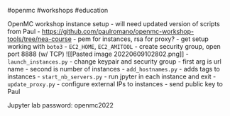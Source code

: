 #openmc #workshops #education

OpenMC workshop instance setup
	  - will need updated version of scripts from Paul
		  - https://github.com/paulromano/openmc-workshop-tools/tree/nea-course
		  - pem for instances, rsa for proxy?
	  - get setup working with `boto3`
		  - `EC2_HOME`, `EC2_AMITOOL`
		  - create security group, open port 8888 (w/ TCP)
		  ![[Pasted image 20220609102802.png]]
	  -  `launch_instances.py`
		  - change keypair and security group
		  - first arg is url name
		  - second is number of instances
	  - `add_hostnames.py`
		  - adds tags to instances
	  - `start_nb_servers.py`
		  - run jpyter in each instance and exit
	  - `update_proxy.py`
		  - configure external IPs to instances
		  - send public key to Paul


Jupyter lab password: openmc2022